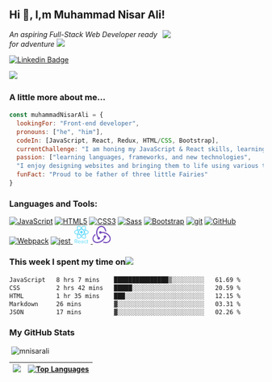 
## Hi 👋, I,m Muhammad Nisar Ali!

<img align='right' src="https://cdn.dribbble.com/users/1162077/screenshots/3848914/programmer.gif" width="200">
<p><em>An aspiring Full-Stack Web Developer ready for adventure</em> <img src="https://media.giphy.com/media/XGma2iRIHTKkwqRkFl/giphy.gif" width="50"></p>


<!-- Social -->
[![Linkedin Badge](https://img.shields.io/badge/-Muhammad%20Nisar%20Ali-blue?style=flat-square&logo=Linkedin&logoColor=white&link=https://www.linkedin.com/in/muhammad-nisar-ali/)](https://www.linkedin.com/in/muhammad-nisar-ali/)

<!-- Profile View Counter -->
![](https://komarev.com/ghpvc/?username=MNisarAli&label=Profile+Views)

### A little more about me...  

```javascript
const muhammadNisarAli = {
  lookingFor: "Front-end developer",
  pronouns: ["he", "him"],
  codeIn: [JavaScript, React, Redux, HTML/CSS, Bootstrap],
  currentChallenge: "I am honing my JavaScript & React skills, learning Ruby",
  passion: ["learning languages, frameworks, and new technologies",
  "I enjoy designing websites and bringing them to life using various technologies"],
  funFact: "Proud to be father of three little Fairies"
}
```

### Languages and Tools:

<p align="left">
<a href="https://developer.mozilla.org/en-US/docs/Web/JavaScript" target="_blank" rel="noreferrer"><img src="https://raw.githubusercontent.com/danielcranney/readme-generator/main/public/icons/skills/javascript-colored.svg" width="36" height="36" alt="JavaScript" /></a>
<a href="https://developer.mozilla.org/en-US/docs/Glossary/HTML5" target="_blank" rel="noreferrer"><img src="https://raw.githubusercontent.com/danielcranney/readme-generator/main/public/icons/skills/html5-colored.svg" width="36" height="36" alt="HTML5" /></a>
<a href="https://www.w3.org/TR/CSS/#css" target="_blank" rel="noreferrer"><img src="https://raw.githubusercontent.com/danielcranney/readme-generator/main/public/icons/skills/css3-colored.svg" width="36" height="36" alt="CSS3" /></a>
<a href="https://sass-lang.com/" target="_blank" rel="noreferrer"><img src="https://raw.githubusercontent.com/danielcranney/readme-generator/main/public/icons/skills/sass-colored.svg" width="36" height="36" alt="Sass" /></a>
<a href="https://getbootstrap.com/" target="_blank" rel="noreferrer"><img src="https://raw.githubusercontent.com/danielcranney/readme-generator/main/public/icons/skills/bootstrap-colored.svg" width="36" height="36" alt="Bootstrap" /></a>
<a href="https://git-scm.com/" target="_blank" rel="noreferrer"><img src="https://www.vectorlogo.zone/logos/git-scm/git-scm-icon.svg" alt="git" width="36" height="36"/></a>
<a href="https://github.com/" target="_blank" rel="noreferrer"><img src="https://user-images.githubusercontent.com/25181517/117364276-fc4eb280-aebd-11eb-92ba-8a6ef74b7313.png" width="36" height="36" alt="GitHub" /></a>
<a href="https://webpack.js.org/" target="_blank" rel="noreferrer"><img src="https://raw.githubusercontent.com/danielcranney/readme-generator/main/public/icons/skills/webpack-colored.svg" width="36" height="36" alt="Webpack" /></a>
<a href="https://jestjs.io" target="_blank" rel="noreferrer"> <img src="https://www.vectorlogo.zone/logos/jestjsio/jestjsio-icon.svg" alt="jest" width="36" height="36"/> </a>
<a href="https://reactjs.org/" target="_blank" rel="noreferrer"> <img src="https://raw.githubusercontent.com/devicons/devicon/master/icons/react/react-original-wordmark.svg" alt="react" width="36" height="36"/> </a>
<a href="https://redux.js.org" target="_blank" rel="noreferrer"> <img src="https://raw.githubusercontent.com/devicons/devicon/master/icons/redux/redux-original.svg" alt="redux" width="36" height="36"/> </a>
</p>



### This week I spent my time on<img src="https://media.giphy.com/media/SvQzkTQb3ZwKcj1QTO/giphy.gif" width="40">

<!--START_SECTION:waka-->

```text
JavaScript   8 hrs 7 mins    ███████████████▒░░░░░░░░░   61.69 %
CSS          2 hrs 42 mins   █████░░░░░░░░░░░░░░░░░░░░   20.59 %
HTML         1 hr 35 mins    ███░░░░░░░░░░░░░░░░░░░░░░   12.15 %
Markdown     26 mins         ▓░░░░░░░░░░░░░░░░░░░░░░░░   03.31 %
JSON         17 mins         ▓░░░░░░░░░░░░░░░░░░░░░░░░   02.26 %
```

<!--END_SECTION:waka-->

### My GitHub Stats

<p>&nbsp;<img align="center" src="https://github-readme-stats.vercel.app/api?username=mnisarali&show_icons=true&locale=en" alt="mnisarali" /></p>

| <a href="http://www.github.com/MNisarAli"><img height="200" src="https://github-readme-streak-stats.herokuapp.com/?user=MNisarAli&stroke=000&background=ffffff&ring=2177e9&fire=2177e9&currStreakNum=000&currStreakLabel=2177e9&sideNums=000&sideLabels=000&dates=000&hide_border=true" /></a> | <a href="https://github.com/MNisarAli" align="left"><img height="200" src="https://github-readme-stats.vercel.app/api/top-langs/?username=MNisarAli&langs_count=10&title_color=2177e9&text_color=000&icon_color=0891b2&bg_color=ffffff&hide_border=true&locale=en&custom_title=Top%20%Languages" alt="Top Languages" /></a> |
| ------------- | ------------- |
